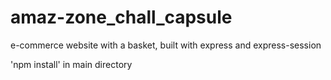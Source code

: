 # amaz-zone_chall_capsule
e-commerce website with a basket, built with express and express-session

'npm install' in main directory
